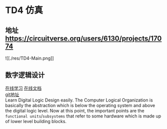 # TD4 仿真
## 地址 https://circuitverse.org/users/6130/projects/17074 

![[./res/TD4-Main.png]]
## 数字逻辑设计 
[在线学习](https://learn.circuitverse.org/)
[在线文档](https://docs.circuitverse.org/)    
[git地址](https://github.com/ymm135/CircuitVerseDocs)  
Learn Digital Logic Design easily. 
The Computer Logical Organization is basically the abstraction which is below the operating system and above the digital logic level. Now at this point, the important points are the `functional units`/`subsystems` that refer to some hardware which is made up of lower level building blocks. 

